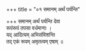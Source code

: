 +++
title = "०१ समानम् अर्थं पर्यन्ति"

+++
समानम् अर्थं पर्यन्ति देवा  
रूपंरूपं तपसा वर्धमानाः ।  
यद् आदित्यम् अभिसंविशन्ति  
तद् एकं रूपम् अमृतत्वम् एषाम् ॥